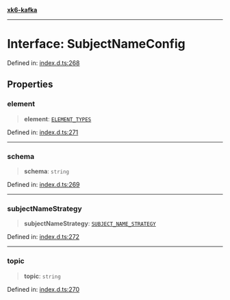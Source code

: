 [**xk6-kafka**](../README.md)

---

# Interface: SubjectNameConfig

Defined in: [index.d.ts:268](https://github.com/mostafa/xk6-kafka/blob/main/api-docs/index.d.ts#L268)

## Properties

### element

> **element**: [`ELEMENT_TYPES`](../enumerations/ELEMENT_TYPES.md)

Defined in: [index.d.ts:271](https://github.com/mostafa/xk6-kafka/blob/main/api-docs/index.d.ts#L271)

---

### schema

> **schema**: `string`

Defined in: [index.d.ts:269](https://github.com/mostafa/xk6-kafka/blob/main/api-docs/index.d.ts#L269)

---

### subjectNameStrategy

> **subjectNameStrategy**: [`SUBJECT_NAME_STRATEGY`](../enumerations/SUBJECT_NAME_STRATEGY.md)

Defined in: [index.d.ts:272](https://github.com/mostafa/xk6-kafka/blob/main/api-docs/index.d.ts#L272)

---

### topic

> **topic**: `string`

Defined in: [index.d.ts:270](https://github.com/mostafa/xk6-kafka/blob/main/api-docs/index.d.ts#L270)
